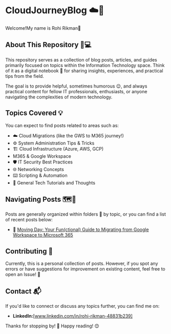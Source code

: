 # CloudJourneyBlog ☁️🚀

Welcome!My name is Rohi Rikman👋

## About This Repository 🤔💻

This repository serves as a collection of blog posts, articles, and guides primarily focused on topics within the Information Technology space. Think of it as a digital notebook 📜 for sharing insights, experiences, and practical tips from the field.

The goal is to provide helpful, sometimes humorous 😉, and always practical content for fellow IT professionals, enthusiasts, or anyone navigating the complexities of modern technology.

## Topics Covered 💡

You can expect to find posts related to areas such as:

* ☁️ Cloud Migrations (like the GWS to M365 journey!)
* ⚙️ System Administration Tips & Tricks
* 🏗️ Cloud Infrastructure (Azure, AWS, GCP)
* M365 & Google Workspace
* 🛡️ IT Security Best Practices
* 🌐 Networking Concepts
* ⌨️ Scripting & Automation
* 🤔 General Tech Tutorials and Thoughts


## Navigating Posts 🗺️🧭

Posts are generally organized within folders 📁 by topic, or you can find a list of recent posts below:

* 🔗 [Moving Day: Your Fun(ctional) Guide to Migrating from Google Workspace to Microsoft 365](./posts/migrations/gws-to-m365-migration-guide.md)

## Contributing 🙌

Currently, this is a personal collection of posts. However, if you spot any errors or have suggestions for improvement on existing content, feel free to open an Issue! 💬

## Contact 📬

If you'd like to connect or discuss any topics further, you can find me on:

* **LinkedIn:**[www.linkedin.com/in/rohi-rikman-48831b239]

Thanks for stopping by! 🙏 Happy reading! 😊

